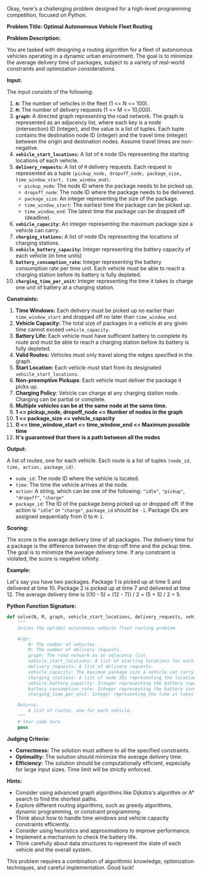 Okay, here's a challenging problem designed for a high-level programming competition, focused on Python.

**Problem Title: Optimal Autonomous Vehicle Fleet Routing**

**Problem Description:**

You are tasked with designing a routing algorithm for a fleet of autonomous vehicles operating in a dynamic urban environment. The goal is to minimize the average delivery time of packages, subject to a variety of real-world constraints and optimization considerations.

**Input:**

The input consists of the following:

1.  **`N`:** The number of vehicles in the fleet (1 <= N <= 100).
2.  **`M`:** The number of delivery requests (1 <= M <= 10,000).
3.  **`graph`:** A directed graph representing the road network. The graph is represented as an adjacency list, where each key is a node (intersection) ID (integer), and the value is a list of tuples. Each tuple contains the destination node ID (integer) and the travel time (integer) between the origin and destination nodes. Assume travel times are non-negative.
4.  **`vehicle_start_locations`:** A list of `N` node IDs representing the starting locations of each vehicle.
5.  **`delivery_requests`:** A list of `M` delivery requests. Each request is represented as a tuple `(pickup_node, dropoff_node, package_size, time_window_start, time_window_end)`.
    *   `pickup_node`: The node ID where the package needs to be picked up.
    *   `dropoff_node`: The node ID where the package needs to be delivered.
    *   `package_size`: An integer representing the size of the package.
    *   `time_window_start`: The earliest time the package can be picked up.
    *   `time_window_end`: The latest time the package can be dropped off (deadline).
6.  **`vehicle_capacity`:** An integer representing the maximum package size a vehicle can carry.
7.  **`charging_stations`:** A list of node IDs representing the locations of charging stations.
8.  **`vehicle_battery_capacity`:** Integer representing the battery capacity of each vehicle (in time units)
9.  **`battery_consumption_rate`:** Integer representing the battery consumption rate per time unit. Each vehicle must be able to reach a charging station before its battery is fully depleted.
10. **`charging_time_per_unit`:** Integer representing the time it takes to charge one unit of battery at a charging station.

**Constraints:**

1.  **Time Windows:** Each delivery must be picked up no earlier than `time_window_start` and dropped off no later than `time_window_end`.
2.  **Vehicle Capacity:** The total size of packages in a vehicle at any given time cannot exceed `vehicle_capacity`.
3.  **Battery Life:** Each vehicle must have sufficient battery to complete its route and must be able to reach a charging station before its battery is fully depleted.
4.  **Valid Routes:** Vehicles must only travel along the edges specified in the graph.
5.  **Start Location:** Each vehicle must start from its designated `vehicle_start_locations`.
6.  **Non-preemptive Pickups**: Each vehicle must deliver the package it picks up.
7.  **Charging Policy**: Vehicle can charge at any charging station node. Charging can be partial or complete.
8.  **Multiple vehicles can be at the same node at the same time.**
9.  **1 <= pickup_node, dropoff_node <= Number of nodes in the graph**
10. **1 <= package_size <= vehicle_capacity**
11. **0 <= time_window_start <= time_window_end <= Maximum possible time**
12. **It's guaranteed that there is a path between all the nodes**

**Output:**

A list of routes, one for each vehicle. Each route is a list of tuples `(node_id, time, action, package_id)`.

*   `node_id`: The node ID where the vehicle is located.
*   `time`: The time the vehicle arrives at the node.
*   `action`: A string, which can be one of the following: `"idle"`, `"pickup"`, `"dropoff"`, `"charge"`
*   `package_id`: The ID of the package being picked up or dropped off.  If the action is `"idle"` or `"charge"`, `package_id` should be `-1`. Package IDs are assigned sequentially from 0 to `M-1`.

**Scoring:**

The score is the average delivery time of all packages. The delivery time for a package is the difference between the drop-off time and the pickup time. The goal is to minimize the average delivery time. If any constraint is violated, the score is negative infinity.

**Example:**

Let's say you have two packages. Package 1 is picked up at time 5 and delivered at time 10. Package 2 is picked up at time 7 and delivered at time 12.
The average delivery time is ((10 - 5) + (12 - 7)) / 2 = (5 + 5) / 2 = 5.

**Python Function Signature:**

```python
def solve(N, M, graph, vehicle_start_locations, delivery_requests, vehicle_capacity, charging_stations, vehicle_battery_capacity, battery_consumption_rate, charging_time_per_unit):
    """
    Solves the optimal autonomous vehicle fleet routing problem.

    Args:
        N: The number of vehicles.
        M: The number of delivery requests.
        graph: The road network as an adjacency list.
        vehicle_start_locations: A list of starting locations for each vehicle.
        delivery_requests: A list of delivery requests.
        vehicle_capacity: The maximum package size a vehicle can carry.
        charging_stations: A list of node IDs representing the locations of charging stations.
        vehicle_battery_capacity: Integer representing the battery capacity of each vehicle (in time units)
        battery_consumption_rate: Integer representing the battery consumption rate per time unit.
        charging_time_per_unit: Integer representing the time it takes to charge one unit of battery at a charging station.

    Returns:
        A list of routes, one for each vehicle.
    """
    # Your code here
    pass
```

**Judging Criteria:**

*   **Correctness:** The solution must adhere to all the specified constraints.
*   **Optimality:** The solution should minimize the average delivery time.
*   **Efficiency:** The solution should be computationally efficient, especially for large input sizes. Time limit will be strictly enforced.

**Hints:**

*   Consider using advanced graph algorithms like Dijkstra's algorithm or A\* search to find the shortest paths.
*   Explore different routing algorithms, such as greedy algorithms, dynamic programming, or constraint programming.
*   Think about how to handle time windows and vehicle capacity constraints efficiently.
*   Consider using heuristics and approximations to improve performance.
*   Implement a mechanism to check the battery life.
*   Think carefully about data structures to represent the state of each vehicle and the overall system.

This problem requires a combination of algorithmic knowledge, optimization techniques, and careful implementation. Good luck!
